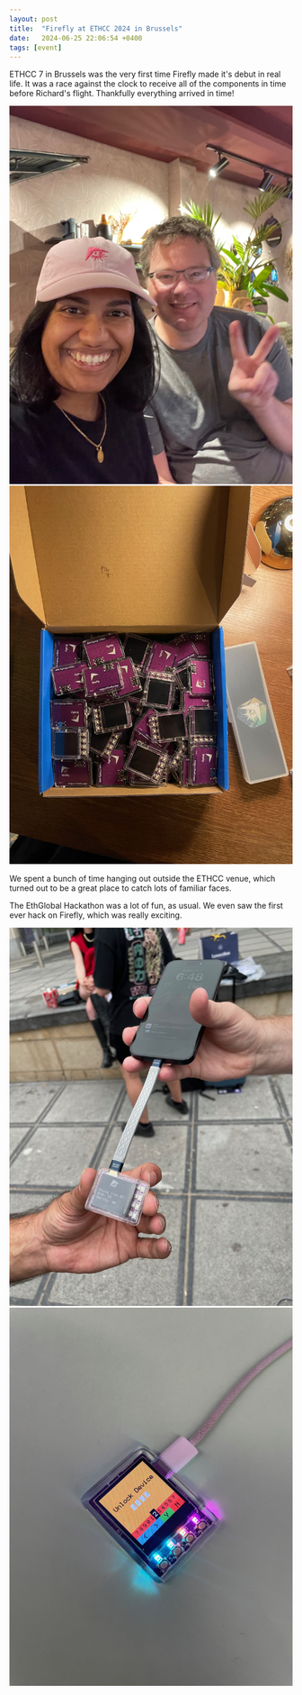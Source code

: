 ```yaml
---
layout: post
title:  "Firefly at ETHCC 2024 in Brussels"
date:   2024-06-25 22:06:54 +0400
tags: [event]
---
```


ETHCC 7 in Brussels was the very first time Firefly made it's debut in real life. It was a race against the clock to receive all of the components in time before Richard's flight. Thankfully everything arrived in time!

<div class="image-row">
  <img src="/assets/images/blog/brussels/richard-alisha.jpeg" alt="Richard speaking at OPSEC Salon" />
  <img src="/assets/images/blog/brussels/ff-box.jpeg" alt="Crowd at OPSEC Salon" />
</div>

We spent a bunch of time hanging out outside the ETHCC venue, which turned out to be a great place to catch lots of familiar faces. 

The EthGlobal Hackathon was a lot of fun, as usual. We even saw the first ever hack on Firefly, which was really exciting. 

<div class="image-row">
  <img src="/assets/images/blog/brussels/ff-phone.jpeg" alt="Richard speaking at OPSEC Salon" />
  <img src="/assets/images/blog/brussels/ff-hack-1.jpg" alt="Crowd at OPSEC Salon" />
</div>

